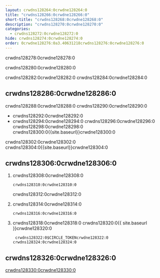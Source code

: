 ```yaml
---
layout: crwdns128264:0crwdne128264:0
title: "crwdns128266:0crwdne128266:0"
short-title: "crwdns128268:0crwdne128268:0"
description: "crwdns128270:0crwdne128270:0"
categories:
  - crwdns128272:0crwdne128272:0
hide: crwdns128274:0crwdne128274:0
order: 0crwdne128276:0a3.40631218crwdns128276:0crwdne128276:0
---
```

crwdns128278:0crwdne128278:0

crwdns128280:0crwdne128280:0

crwdns128282:0crwdne128282:0 crwdns128284:0crwdne128284:0

## crwdns128286:0crwdne128286:0

crwdns128288:0crwdne128288:0 crwdns128290:0crwdne128290:0

* crwdns128292:0crwdne128292:0
* crwdns128294:0crwdne128294:0 crwdns128296:0crwdne128296:0 crwdns128298:0crwdne128298:0 crwdns128300:0{{site.baseurl}}crwdne128300:0

crwdns128302:0crwdne128302:0 crwdns128304:0{{site.baseurl}}crwdne128304:0

## crwdns128306:0crwdne128306:0

1. crwdns128308:0crwdne128308:0
    
    `crwdns128310:0crwdne128310:0`
    
    crwdns128312:0crwdne128312:0

2. crwdns128314:0crwdne128314:0
    
    `crwdns128316:0crwdne128316:0`

3. crwdns128318:0crwdne128318:0 crwdns128320:0{{ site.baseurl }}crwdne128320:0
    
        crwdns128322:0$CIRCLE_TOKENcrwdne128322:0 crwdns128324:0crwdne128324:0

## crwdns128326:0crwdne128326:0

[crwdns128330:0crwdne128330:0](crwdns128328:0{{site.baseurl}}crwdne128328:0)